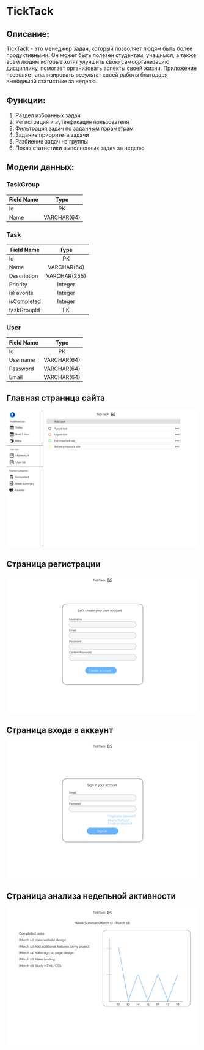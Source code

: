 # TickTack

## Описание:
TickTack - это менеджер задач, который позволяет людям быть более продуктивными. Он может быть полезен студентам, учащимся, а также всем людям которые хотят улучшить свою самоорганизацию, дисциплину, помогает организовать аспекты своей жизни. Приложение позволяет анализировать результат своей работы благодаря выводимой статистике за неделю.

## Функции:
1. Раздел избранных задач
2. Регистрация и аутенфикация пользователя
3. Фильтрация задач по заданным параметрам
4. Задание приоритета задачи
5. Разбиение задач на группы
6. Показ статистики выполненных задач за неделю

## Модели данных:

### TaskGroup
|Field Name | Type  
|-----------|:-----------:|
| Id | PK |
| Name | VARCHAR(64) |


### Task
|Field Name | Type  
|-----------|:-----------:|
| Id | PK |
| Name | VARCHAR(64) |
| Description | VARCHAR(255) |
| Priority | Integer |
| isFavorite | Integer |
| isCompleted | Integer |
| taskGroupId | FK |

### User
|Field Name | Type  
|-----------|:-----------:|
| Id | PK |
| Username | VARCHAR(64) |
| Password | VARCHAR(64) |
| Email | VARCHAR(64) |

## Главная страница сайта
![Главная страница сайта](./Lab2/mainPage.jpg "Главная страница сайта")

## Страница регистрации
![Страница регистрации](./Lab2/signUp.jpg "Страница регистрации")

## Страница входа в аккаунт
![Страница входа в аккаунт](./Lab2/signIn.jpg "Страница входа в аккаунт")

## Страница анализа недельной активности
![Страница анализа недельной активности](./Lab2/weekSummary.jpg  "Страница анализа недельной активности")
